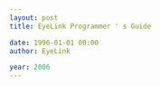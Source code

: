 ```yaml
---
layout: post
title: EyeLink Programmer ' s Guide

date: 1996-01-01 00:00
author: EyeLink

year: 2006
---
```



